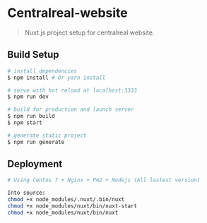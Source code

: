 # Centralreal-website

> Nuxt.js project setup for centralreal website.

## Build Setup

``` bash
# install dependencies
$ npm install # Or yarn install

# serve with hot reload at localhost:3333
$ npm run dev

# build for production and launch server
$ npm run build
$ npm start

# generate static project
$ npm run generate
```

## Deployment
```bash
# Using Centos 7 + Nginx + Pm2 + Nodejs (All lastest version)

Into source: 
chmod +x node_modules/.nuxt/.bin/nuxt
chmod +x node_modules/nuxt/bin/nuxt-start
chmod +x node_modules/nuxt/bin/nuxt
